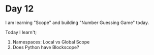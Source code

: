 # Day 12
I am learning "Scope" and building "Number Guessing Game" today.

Today I learn't;
1. Namespaces: Local vs Global Scope
2. Does Python have Blockscope?